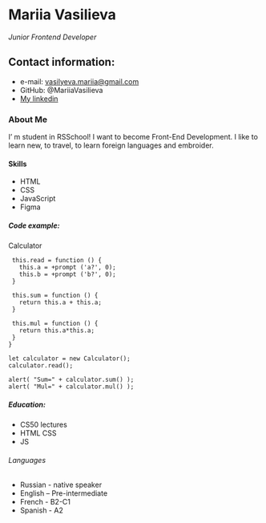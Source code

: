 # Mariia Vasilieva
*Junior Frontend Developer*
## Contact information:

* e-mail: vasilyeva.mariia@gmail.com
* GitHub: @MariiaVasilieva
* [My linkedin](https://www.linkedin.com/in/mariia-vasileva-ba73a494/ "личная страница")
### About Me
I’ m student in RSSchool! I want to become Front-End Development.
I like to learn new, to travel, to learn foreign languages and embroider.

#### Skills
- HTML 
- CSS 
- JavaScript 
- Figma
##### Code example:
Calculator
```function Calculator() {
 this.read = function () {
   this.a = +prompt ('a?', 0);
   this.b = +prompt ('b?', 0);
 }

 this.sum = function () {
   return this.a + this.a;
 }

 this.mul = function () {
   return this.a*this.a;
 }
}

let calculator = new Calculator();
calculator.read();

alert( "Sum=" + calculator.sum() );
alert( "Mul=" + calculator.mul() );
```
##### Education:
-	CS50 lectures
-	HTML CSS
-	JS

###### Languages
-	Russian - native speaker
- English – Pre-intermediate
- French - B2-C1
- Spanish - A2
